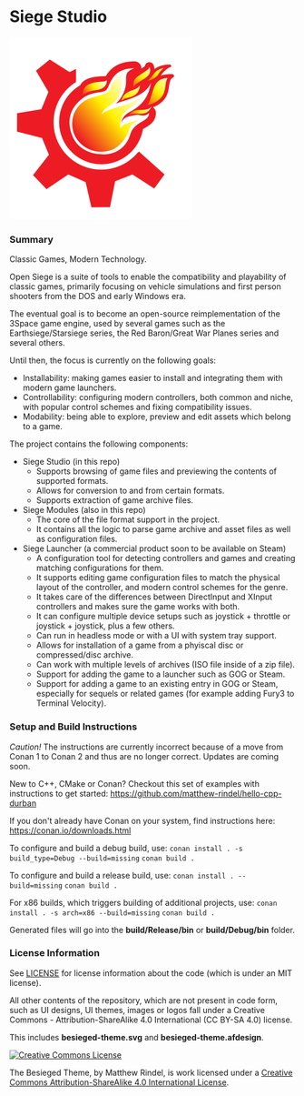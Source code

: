 # Siege Studio

<img height="320" width="320" src="logo/logo.svg" alt="Open Siege logo" />

### Summary

Classic Games, Modern Technology.

Open Siege is a suite of tools to enable the compatibility and playability of classic games, primarily focusing on vehicle simulations and first person shooters from the DOS and early Windows era.

The eventual goal is to become an open-source reimplementation of the 3Space game engine, used by several games such as the Earthsiege/Starsiege series, the Red Baron/Great War Planes series and several others.

Until then, the focus is currently on the following goals:
* Installability: making games easier to install and integrating them with modern game launchers.
* Controllability: configuring modern controllers, both common and niche, with popular control schemes and fixing compatibility issues.
* Modability: being able to explore, preview and edit assets which belong to a game.

The project contains the following components:
* Siege Studio (in this repo)
  * Supports browsing of game files and previewing the contents of supported formats.
  * Allows for conversion to and from certain formats.
  * Supports extraction of game archive files.
* Siege Modules (also in this repo)
  * The core of the file format support in the project. 
  * It contains all the logic to parse game archive and asset files as well as configuration files.
* Siege Launcher (a commercial product soon to be available on Steam)
  * A configuration tool for detecting controllers and games and creating matching configurations for them.
  * It supports editing game configuration files to match the physical layout of the controller, and modern control schemes for the genre.
  * It takes care of the differences between DirectInput and XInput controllers and makes sure the game works with both.
  * It can configure multiple device setups such as joystick + throttle or joystick + joystick, plus a few others.
  * Can run in headless mode or with a UI with system tray support.
  * Allows for installation of a game from a phyiscal disc or compressed/disc archive.
  * Can work with multiple levels of archives (ISO file inside of a zip file).
  * Support for adding the game to a launcher such as GOG or Steam.
  * Support for adding a game to an existing entry in GOG or Steam, especially for sequels or related games (for example adding Fury3 to Terminal Velocity).


### Setup and Build Instructions

_Caution!_ The instructions are currently incorrect because of a move from Conan 1 to Conan 2 and thus are no longer correct.
Updates are coming soon.

New to C++, CMake or Conan? Checkout this set of examples with instructions to get started: https://github.com/matthew-rindel/hello-cpp-durban

If you don't already have Conan on your system, find instructions here: https://conan.io/downloads.html

To configure and build a debug build, use:
```conan install . -s build_type=Debug --build=missing```
```conan build .```

To configure and build a release build, use:
```conan install . --build=missing```
```conan build .```

For x86 builds, which triggers building of additional projects, use:
```conan install . -s arch=x86 --build=missing```
```conan build .```

Generated files will go into the **build/Release/bin** or **build/Debug/bin** folder.

### License Information

See [LICENSE](LICENSE) for license information about the code (which is under an MIT license).

All other contents of the repository, which are not present in code form, such as UI designs, UI themes, images or logos fall under a Creative Commons - Attribution-ShareAlike 4.0 International (CC BY-SA 4.0) license.

This includes **besieged-theme.svg** and **besieged-theme.afdesign**.

<a rel="license" href="http://creativecommons.org/licenses/by-sa/4.0/"><img alt="Creative Commons License" style="border-width:0" src="https://i.creativecommons.org/l/by-sa/4.0/88x31.png" /></a>

The Besieged Theme, by Matthew Rindel, is work licensed under a <a rel="license" href="http://creativecommons.org/licenses/by-sa/4.0/">Creative Commons Attribution-ShareAlike 4.0 International License</a>.
